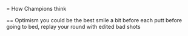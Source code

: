 = How Champions think

== Optimism
you could be the best
smile a bit before each putt
before going to bed, replay your round with edited bad shots

